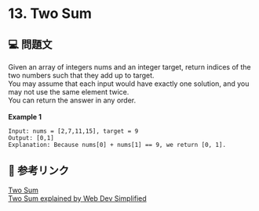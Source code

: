 # 13. Two Sum

## 💻 問題文

Given an array of integers nums and an integer target, return indices of the two numbers such that they add up to target.\
You may assume that each input would have exactly one solution, and you may not use the same element twice.\
You can return the answer in any order.\
\
**Example 1**

```
Input: nums = [2,7,11,15], target = 9
Output: [0,1]
Explanation: Because nums[0] + nums[1] == 9, we return [0, 1].
```

## 🔗 参考リンク

[Two Sum](https://leetcode.com/problems/two-sum/)\
[Two Sum explained by Web Dev Simplified](https://youtu.be/Ivyh3V4QolA)
